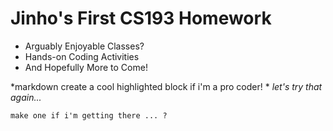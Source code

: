# Jinho's First CS193 Homework

- Arguably Enjoyable Classes?
- Hands-on Coding Activities
- And Hopefully More to Come! 

*markdown
create a cool highlighted block if i'm a pro coder!
*
_let's try that again..._

```
make one if i'm getting there ... ?
```


